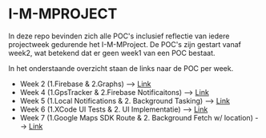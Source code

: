 # I-M-MPROJECT

In deze repo bevinden zich alle POC's inclusief reflectie van iedere projectweek gedurende het I-M-MProject. De POC's zijn gestart vanaf week2, wat betekend dat er geen week1 van een POC bestaat.

In het onderstaande overzicht staan de links naar de POC per week.

- Week 2 (1.Firebase & 2.Graphs) --> [Link](/week2/poc.md)
- Week 4 (1.GpsTracker & 2.Firebase Notificaitons) --> [Link](/week4/poc.md)
- Week 5 (1.Local Notifications & 2. Background Tasking) --> [Link](/week5/poc.md)
- Week 6 (1.XCode UI Tests & 2. UI Implementatie) --> [Link](/week6/poc.md)
- Week 7 (1.Google Maps SDK Route & 2. Background Fetch w/ location) --> [Link](/week7/poc.md)
